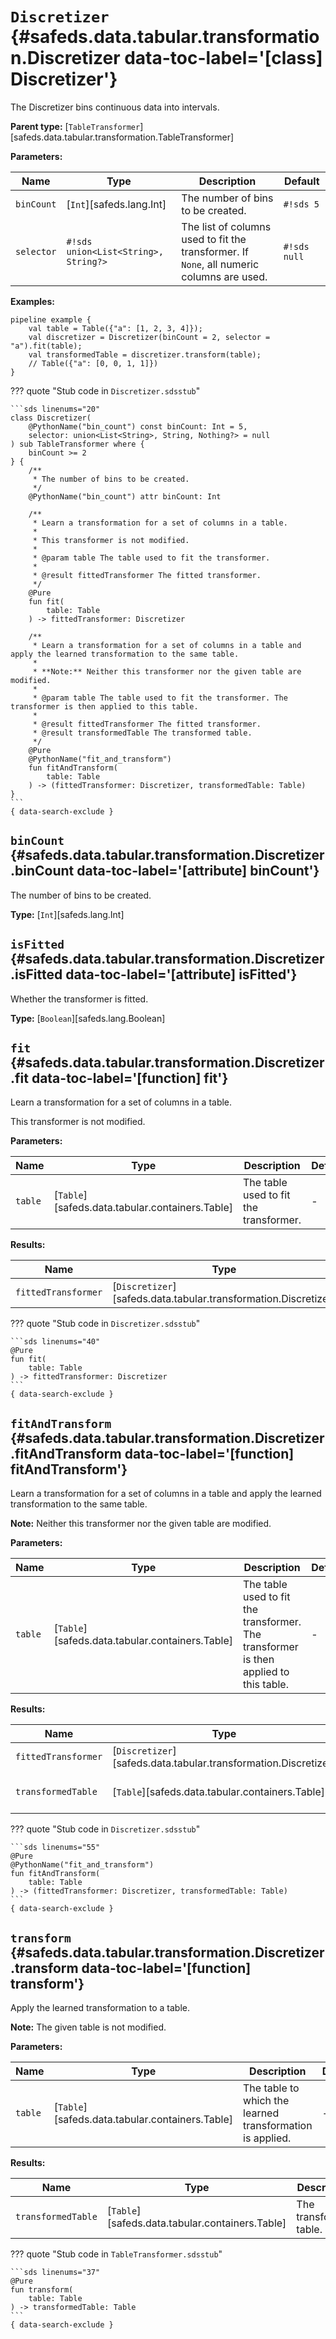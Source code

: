 [//]: # (DO NOT EDIT THIS FILE DIRECTLY. Instead, edit the corresponding stub file and execute `npm run docs:api`.)

# <code class="doc-symbol doc-symbol-class"></code> `Discretizer` {#safeds.data.tabular.transformation.Discretizer data-toc-label='[class] Discretizer'}

The Discretizer bins continuous data into intervals.

**Parent type:** [`TableTransformer`][safeds.data.tabular.transformation.TableTransformer]

**Parameters:**

| Name | Type | Description | Default |
|------|------|-------------|---------|
| `binCount` | [`Int`][safeds.lang.Int] | The number of bins to be created. | `#!sds 5` |
| `selector` | `#!sds union<List<String>, String?>` | The list of columns used to fit the transformer. If `None`, all numeric columns are used. | `#!sds null` |

**Examples:**

```sds hl_lines="3"
pipeline example {
    val table = Table({"a": [1, 2, 3, 4]});
    val discretizer = Discretizer(binCount = 2, selector = "a").fit(table);
    val transformedTable = discretizer.transform(table);
    // Table({"a": [0, 0, 1, 1]})
}
```

??? quote "Stub code in `Discretizer.sdsstub`"

    ```sds linenums="20"
    class Discretizer(
        @PythonName("bin_count") const binCount: Int = 5,
        selector: union<List<String>, String, Nothing?> = null
    ) sub TableTransformer where {
        binCount >= 2
    } {
        /**
         * The number of bins to be created.
         */
        @PythonName("bin_count") attr binCount: Int

        /**
         * Learn a transformation for a set of columns in a table.
         *
         * This transformer is not modified.
         *
         * @param table The table used to fit the transformer.
         *
         * @result fittedTransformer The fitted transformer.
         */
        @Pure
        fun fit(
            table: Table
        ) -> fittedTransformer: Discretizer

        /**
         * Learn a transformation for a set of columns in a table and apply the learned transformation to the same table.
         *
         * **Note:** Neither this transformer nor the given table are modified.
         *
         * @param table The table used to fit the transformer. The transformer is then applied to this table.
         *
         * @result fittedTransformer The fitted transformer.
         * @result transformedTable The transformed table.
         */
        @Pure
        @PythonName("fit_and_transform")
        fun fitAndTransform(
            table: Table
        ) -> (fittedTransformer: Discretizer, transformedTable: Table)
    }
    ```
    { data-search-exclude }

## <code class="doc-symbol doc-symbol-attribute"></code> `binCount` {#safeds.data.tabular.transformation.Discretizer.binCount data-toc-label='[attribute] binCount'}

The number of bins to be created.

**Type:** [`Int`][safeds.lang.Int]

## <code class="doc-symbol doc-symbol-attribute"></code> `isFitted` {#safeds.data.tabular.transformation.Discretizer.isFitted data-toc-label='[attribute] isFitted'}

Whether the transformer is fitted.

**Type:** [`Boolean`][safeds.lang.Boolean]

## <code class="doc-symbol doc-symbol-function"></code> `fit` {#safeds.data.tabular.transformation.Discretizer.fit data-toc-label='[function] fit'}

Learn a transformation for a set of columns in a table.

This transformer is not modified.

**Parameters:**

| Name | Type | Description | Default |
|------|------|-------------|---------|
| `table` | [`Table`][safeds.data.tabular.containers.Table] | The table used to fit the transformer. | - |

**Results:**

| Name | Type | Description |
|------|------|-------------|
| `fittedTransformer` | [`Discretizer`][safeds.data.tabular.transformation.Discretizer] | The fitted transformer. |

??? quote "Stub code in `Discretizer.sdsstub`"

    ```sds linenums="40"
    @Pure
    fun fit(
        table: Table
    ) -> fittedTransformer: Discretizer
    ```
    { data-search-exclude }

## <code class="doc-symbol doc-symbol-function"></code> `fitAndTransform` {#safeds.data.tabular.transformation.Discretizer.fitAndTransform data-toc-label='[function] fitAndTransform'}

Learn a transformation for a set of columns in a table and apply the learned transformation to the same table.

**Note:** Neither this transformer nor the given table are modified.

**Parameters:**

| Name | Type | Description | Default |
|------|------|-------------|---------|
| `table` | [`Table`][safeds.data.tabular.containers.Table] | The table used to fit the transformer. The transformer is then applied to this table. | - |

**Results:**

| Name | Type | Description |
|------|------|-------------|
| `fittedTransformer` | [`Discretizer`][safeds.data.tabular.transformation.Discretizer] | The fitted transformer. |
| `transformedTable` | [`Table`][safeds.data.tabular.containers.Table] | The transformed table. |

??? quote "Stub code in `Discretizer.sdsstub`"

    ```sds linenums="55"
    @Pure
    @PythonName("fit_and_transform")
    fun fitAndTransform(
        table: Table
    ) -> (fittedTransformer: Discretizer, transformedTable: Table)
    ```
    { data-search-exclude }

## <code class="doc-symbol doc-symbol-function"></code> `transform` {#safeds.data.tabular.transformation.Discretizer.transform data-toc-label='[function] transform'}

Apply the learned transformation to a table.

**Note:** The given table is not modified.

**Parameters:**

| Name | Type | Description | Default |
|------|------|-------------|---------|
| `table` | [`Table`][safeds.data.tabular.containers.Table] | The table to which the learned transformation is applied. | - |

**Results:**

| Name | Type | Description |
|------|------|-------------|
| `transformedTable` | [`Table`][safeds.data.tabular.containers.Table] | The transformed table. |

??? quote "Stub code in `TableTransformer.sdsstub`"

    ```sds linenums="37"
    @Pure
    fun transform(
        table: Table
    ) -> transformedTable: Table
    ```
    { data-search-exclude }
